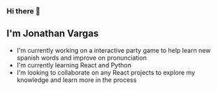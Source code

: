 ### Hi there 👋

## I'm Jonathan Vargas

- I'm currently working on a interactive party game to help learn new spanish words and improve on pronunciation
- I'm currently learning React and Python
- I'm looking to collaborate on any React projects to explore my knowledge and learn more in the process

 <br>
 




<!--
**Jonathanvra/jonathanvra** is a ✨ _special_ ✨ repository because its `README.md` (this file) appears on your GitHub profile.

Here are some ideas to get you started:

- 🔭 I’m currently working on ...
- 🌱 I’m currently learning ...
- 👯 I’m looking to collaborate on ...
- 🤔 I’m looking for help with ...
- 💬 Ask me about ...
- 📫 How to reach me: ...
- 😄 Pronouns: ...
- ⚡ Fun fact: ...
-->
